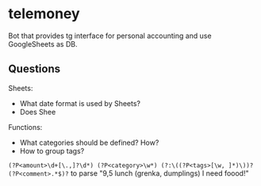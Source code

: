 # telemoney

Bot that provides tg interface for personal accounting and use GoogleSheets as DB.

## Questions
Sheets:
* What date format is used by Sheets?
* Does Shee

Functions:
* What categories should be defined? How?
* How to group tags?


`(?P<amount>\d+[\.,]?\d*) (?P<category>\w*) (?:\((?P<tags>[\w, ]*)\))?(?P<comment>.*$)?`
to parse "9,5 lunch (grenka, dumplings) I need foood!"